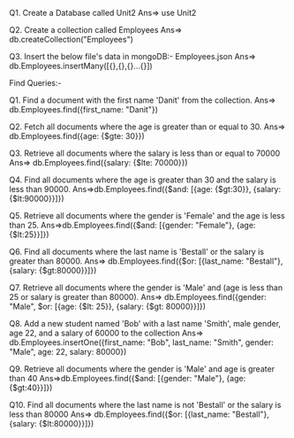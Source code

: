 Q1. Create a Database called Unit2
	Ans=> use Unit2

Q2. Create a collection called Employees
	Ans=> db.createCollection("Employees")

Q3. Insert the below file's data in mongoDB:- Employees.json
	Ans=> db.Employees.insertMany([{},{},{}...{}])



Find Queries:-

Q1. Find a document with the first name 'Danit' from the collection.
	Ans=> db.Employees.find({first_name: "Danit"})

Q2. Fetch all documents where the age is greater than or equal to 30.
	Ans=> db.Employees.find({age: {$gte: 30}})

Q3. Retrieve all documents where the salary is less than or equal to 70000
	Ans=> db.Employees.find({salary: {$lte: 70000}})

Q4. Find all documents where the age is greater than 30 and the salary is less than 90000.
	Ans=>db.Employees.find({$and: [{age: {$gt:30}}, {salary: {$lt:90000}}]})

Q5. Retrieve all documents where the gender is 'Female' and the age is less than 25.
	Ans=>db.Employees.find({$and: [{gender: "Female"}, {age: {$lt:25}}]})

Q6. Find all documents where the last name is 'Bestall' or the salary is greater than 80000.
	Ans=> db.Employees.find({$or: [{last_name: "Bestall"}, {salary: {$gt:80000}}]})

Q7. Retrieve all documents where the gender is 'Male' and (age is less than 25 or salary is greater than 80000).
	Ans=> db.Employees.find({gender: "Male", $or: [{age: {$lt: 25}}, {salary: {$gt: 80000}}]})

Q8. Add a new student named 'Bob' with a last name 'Smith', male gender, age 22, and a salary of 60000 to the collection
	Ans=> db.Employees.insertOne({first_name: "Bob", last_name: "Smith", gender: "Male", age: 22, salary: 80000})

Q9. Retrieve all documents where the gender is 'Male' and age is greater than 40
	Ans=>db.Employees.find({$and: [{gender: "Male"}, {age: {$gt:40}}]})

Q10. Find all documents where the last name is not 'Bestall' or the salary is less than 80000
	Ans=> db.Employees.find({$or: [{last_name: "Bestall"}, {salary: {$lt:80000}}]})

